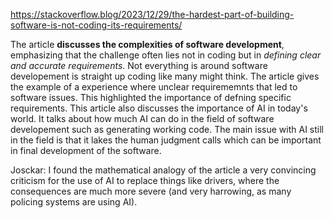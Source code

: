 https://stackoverflow.blog/2023/12/29/the-hardest-part-of-building-software-is-not-coding-its-requirements/

The article **discusses the complexities of software development**, emphasizing that the challenge often lies not in coding but in *defining clear and accurate requirements*. Not everything is around software developement is straight up coding like many might think. The article gives the example of a experience where unclear requirememnts that led to software issues. This highlighted the importance of defning specific requirements. This article also discusses the importance of AI in today's world. It talks about how much AI can do in the field of software developement such as generating working code. The main issue with AI still in the field is that it lakes the human judgment calls which can be important in final development of the software.  

Josckar: I found the mathematical analogy of the article a very convincing criticism for the use of AI to replace things like drivers, where the consequences are much more severe (and very harrowing, as many policing systems are using AI).